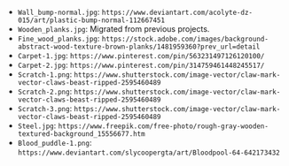 - `Wall_bump-normal.jpg`: `https://www.deviantart.com/acolyte-dz-015/art/plastic-bump-normal-112667451`
- `Wooden_planks.jpg`: Migrated from previous projects.
- `Fine_wood_planks.jpg`: `https://stock.adobe.com/images/background-abstract-wood-texture-brown-planks/1481959360?prev_url=detail`
- `Carpet-1.jpg`: `https://www.pinterest.com/pin/563231497126120100/`
- `Carpet-2.jpg`: `https://www.pinterest.com/pin/314759461448245517/`
- `Scratch-1.png`: `https://www.shutterstock.com/image-vector/claw-mark-vector-claws-beast-ripped-2595460489`
- `Scratch-2.png`: `https://www.shutterstock.com/image-vector/claw-mark-vector-claws-beast-ripped-2595460489`
- `Scratch-3.png`: `https://www.shutterstock.com/image-vector/claw-mark-vector-claws-beast-ripped-2595460489`
- `Steel.jpg`: `https://www.freepik.com/free-photo/rough-gray-wooden-textured-background_15556677.htm`
- `Blood_puddle-1.png`: `https://www.deviantart.com/slycoopergta/art/Bloodpool-64-642173432`